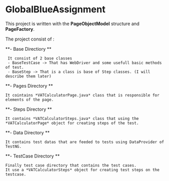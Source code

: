 # GlobalBlueAssignment

This project is written with the **PageObjectModel** structure and **PageFactory**.

The project consist of : 

**- Base Directiory **

	 It consist of 2 base classes 
	 - BaseTestCase -> That has WebDriver and some usefull basic methods of test.
	 - BaseStep -> That is a class is base of Step classes. (I will describe them later)
	 
	 
**- Pages Directory **

	It cointains *VATCalculatorPage.java* class that is responsible for elements of the page.
	
	
**- Steps Directory **

	It contains *VATCalculatorSteps.java* class that using the *VATCalculatorPage* object for creating steps of the test. 
	
**- Data Directory ** 

	It contains test datas that are feeded to tests using DataProvider of TestNG. 
	
**- TestCase Directory **

	Finally test case directory that contains the test cases. 
	It use a *VATCalculatorSteps* object for creating test steps on the testcase.
